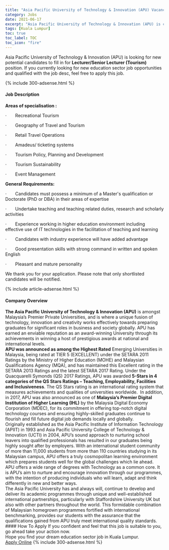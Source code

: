```yaml
---
title: "Asia Pacific University of Technology & Innovation (APU) Vacancies Lecturer/Senior Lecturer (Tourism)" 
category: Jobs 
date: 2021-06-17 
excerpt: "Asia Pacific University of Technology & Innovation (APU) is currently looking for suitable person to fill in the Lecturer/Senior Lecturer (Tourism) which positioned at Kuala Lumpur" 
tags: [Kuala Lumpur] 
toc: true 
toc_label: TOC 
toc_icon: "fire" 
--- 
```


<p>Asia Pacific University of Technology & Innovation (APU) is looking for new potential candidates to fill in for <b>Lecturer/Senior Lecturer (Tourism)</b> position. If you currently looking for new education sector job opportunities and qualified with the job desc, feel free to apply this job.
</p>{% include 300-adsense.html %} 
<div><div><h4>Job Description</h4></div><div><div><span><div><p><strong>Areas of specialisation :</strong></p><p>&#183;&#160;&#160;&#160;&#160;&#160;&#160;&#160;Recreational Tourism</p><p>&#183;&#160;&#160;&#160;&#160;&#160;&#160;&#160;Geography of Travel and Tourism</p><p>&#183;&#160;&#160;&#160;&#160;&#160;&#160;&#160;Retail Travel Operations</p><p>&#183;&#160;&#160;&#160;&#160;&#160;&#160;&#160;Amadeus/ ticketing systems</p><p>&#183;&#160;&#160;&#160;&#160;&#160;&#160;&#160;Tourism Policy, Planning and Development</p><p>&#183;&#160;&#160;&#160;&#160;&#160;&#160;&#160;Tourism Sustainability</p><p>&#183;&#160;&#160;&#160;&#160;&#160;&#160;&#160;Event Management</p><p><span></span><strong>General Requirements:</strong></p><p><span>&#183;&#160;&#160;&#160;&#160;&#160;&#160;&#160;Candidates must possess a minimum of a Master's qualification or Doctorate (PhD or DBA) in their areas of expertise</span></p><p><span>&#183;&#160;&#160;&#160;&#160;&#160;&#160;&#160;Undertake teaching and teaching related duties, research and scholarly activities</span></p><p><span>&#183;&#160;&#160;&#160;&#160;&#160;&#160;&#160;Experience working in higher education environment including effective use of IT technologies in the facilitation of&#160;teaching and learning</span></p><p><span>&#183;&#160;&#160;&#160;&#160;&#160;&#160;&#160;Candidates with industry experience will have added advantage</span></p><p><span>&#183;&#160;&#160;&#160;&#160;&#160;&#160;&#160;Good presentation skills with strong command in written and spoken English</span></p><p><span>&#183;&#160;&#160;&#160;&#160;&#160;&#160;&#160;Pleasant and mature personality</span></p><p>We thank you for your application. Please note that only shortlisted candidates will be notified.</p></div></span></div></div></div> 
{% include article-adsense.html %} 
<div><div><h4>Company Overview</h4></div><div><div><span><div><div>
<div>
<strong>The Asia Pacific University of Technology &amp; Innovation (APU)</strong> is amongst Malaysia&#8217;s Premier Private Universities, and is where a unique fusion of technology, innovation and creativity works effectively towards preparing graduates for significant roles in business and society globally. APU has earned an enviable reputation as an award-winning University through its achievements in winning a host of prestigious awards at national and international levels.</div>
<div>
<strong>APU was announced as among the Highest Rated</strong> Emerging Universities in Malaysia, being rated at TIER 5 (EXCELLENT) under the SETARA 2011 Ratings by the Ministry of Higher Education (MOHE) and Malaysian Qualifications Agency (MQA), and has maintained this Excellent rating in the SETARA 2013 Ratings and the latest SETARA 2017 Rating. Under the Quacquarelli Symonds (QS) 2017 Ratings, APU was awarded<strong> 5-Stars in 4 categories of the QS Stars Ratings &#8211; Teaching, Employability, Facilities and Inclusiveness</strong>. The QS Stars rating is an international rating system that measures achievements and qualities of universities worldwide.&#160; In addition, in 2017, APU was also announced as one of <strong>Malaysia&#8217;s Premier Digital Institution of Higher Learning (IHL)</strong> by the Malaysia Digital Economy Corporation (MDEC), for its commitment in offering top-notch digital technology courses and ensuring highly-skilled graduates continue to flourish and fill future digital job demands locally and globally.</div>
<div>
		Originally established as the Asia Pacific Institute of Information Technology (APIIT) in 1993 and Asia Pacific University College of Technology &amp; Innovation (UCTI) in 2004, APU&#8217;s sound approach to nurturing school leavers into qualified professionals has resulted in our graduates being highly sought after by employers. With an international student community of more than 11,000 students from more than 110 countries studying in its Malaysian campus, APU offers a truly cosmopolitan learning environment which prepares students well for the global challenges which lie ahead. APU offers a wide range of degrees with Technology as a common core. It is APU&#8217;s aim to nurture and encourage innovation through our programmes, with the intention of producing individuals who will learn, adapt and think differently in new and better ways.</div>
<div>
		The Asia Pacific University has and always will, continue to develop and deliver its academic programmes through unique and well-established international partnerships, particularly with Staffordshire University UK but also with other partners throughout the world. This formidable combination of Malaysian homegrown programmes fortified with international benchmarking, provides our students with the assurance that the qualifications gained from APU truly meet international quality standards.</div>
</div></div></span></div></div></div> 
#### How To Apply 
If you confident and feel that this job is suitable to you, go ahead take your action now. <br/> 
Hope you find your dream education sector job in Kuala Lumpur. <br/> 
<a href="https://www.jobstreet.com.my/en/job/lecturer-senior-lecturer-tourism-4593242?jobId=jobstreet-my-job-4593242" class="btn btn--info" target="_blank" rel="nofollow noopenner">Apply Online</a> 
{% include 300-adsense.html %} 